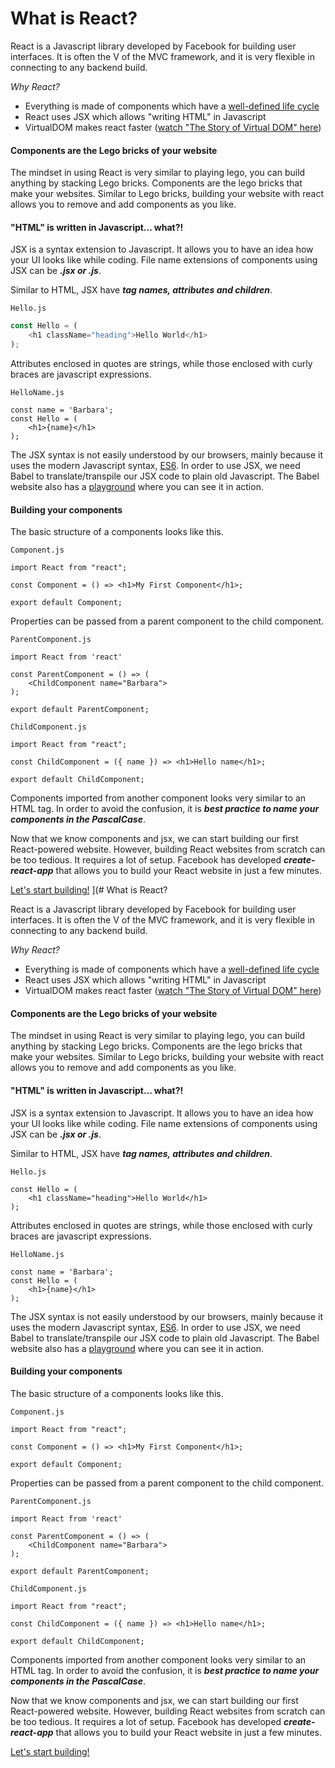 # What is React?

React is a Javascript library developed by Facebook for building user interfaces. It is often the V of the MVC framework, and it is very flexible in connecting to any backend build.

_Why React?_

- Everything is made of components which have a [well-defined life cycle](https://reactjs.org/docs/state-and-lifecycle.html)
- React uses JSX which allows "writing HTML" in Javascript
- VirtualDOM makes react faster ([watch "The Story of Virtual DOM" here](https://www.youtube.com/watch?v=BYbgopx44vo))

#### Components are the Lego bricks of your website

The mindset in using React is very similar to playing lego, you can build anything by stacking Lego bricks. Components are the lego bricks that make your websites. Similar to Lego bricks, building your website with react allows you to remove and add components as you like.

#### "HTML" is written in Javascript... what?!

JSX is a syntax extension to Javascript. It allows you to have an idea how your UI looks like while coding. File name extensions of components using JSX can be **_.jsx or .js_**.

Similar to HTML, JSX have **_tag names, attributes and children_**.

`Hello.js`

```javascript
const Hello = (
    <h1 className="heading">Hello World</h1>
);
```

Attributes enclosed in quotes are strings, while those enclosed with curly braces are javascript expressions.

`HelloName.js`

```es6
const name = 'Barbara';
const Hello = (
    <h1>{name}</h1>
);
```

The JSX syntax is not easily understood by our browsers, mainly because it uses the modern Javascript syntax, [ES6](https://github.com/lukehoban/es6features). In order to use JSX, we need Babel to translate/transpile our JSX code to plain old Javascript. The Babel website also has a [playground](https://babeljs.io/repl) where you can see it in action.

#### Building your components

The basic structure of a components looks like this.

`Component.js`

```es6
import React from "react";

const Component = () => <h1>My First Component</h1>;

export default Component;
```

Properties can be passed from a parent component to the child component.

`ParentComponent.js`

```es6
import React from 'react'

const ParentComponent = () => (
    <ChildComponent name="Barbara">
);

export default ParentComponent;

```

`ChildComponent.js`

```es6
import React from "react";

const ChildComponent = ({ name }) => <h1>Hello name</h1>;

export default ChildComponent;
```

Components imported from another component looks very similar to an HTML tag. In order to avoid the confusion, it is **_best practice to name your components in the PascalCase_**.

Now that we know components and jsx, we can start building our first React-powered website. However, building React websites from scratch can be too tedious. It requires a lot of setup. Facebook has developed **_create-react-app_** that allows you to build your React website in just a few minutes.

[Let's start building!](contents/create_react_app.md)
](# What is React?

React is a Javascript library developed by Facebook for building user interfaces. It is often the V of the MVC framework, and it is very flexible in connecting to any backend build.

_Why React?_

- Everything is made of components which have a [well-defined life cycle](https://reactjs.org/docs/state-and-lifecycle.html)
- React uses JSX which allows "writing HTML" in Javascript
- VirtualDOM makes react faster ([watch "The Story of Virtual DOM" here](https://www.youtube.com/watch?v=BYbgopx44vo))

#### Components are the Lego bricks of your website

The mindset in using React is very similar to playing lego, you can build anything by stacking Lego bricks. Components are the lego bricks that make your websites. Similar to Lego bricks, building your website with react allows you to remove and add components as you like.

#### "HTML" is written in Javascript... what?!

JSX is a syntax extension to Javascript. It allows you to have an idea how your UI looks like while coding. File name extensions of components using JSX can be **_.jsx or .js_**.

Similar to HTML, JSX have **_tag names, attributes and children_**.

`Hello.js`

```es6
const Hello = (
    <h1 className="heading">Hello World</h1>
);
```

Attributes enclosed in quotes are strings, while those enclosed with curly braces are javascript expressions.

`HelloName.js`

```es6
const name = 'Barbara';
const Hello = (
    <h1>{name}</h1>
);
```

The JSX syntax is not easily understood by our browsers, mainly because it uses the modern Javascript syntax, [ES6](https://github.com/lukehoban/es6features). In order to use JSX, we need Babel to translate/transpile our JSX code to plain old Javascript. The Babel website also has a [playground](https://babeljs.io/repl) where you can see it in action.

#### Building your components

The basic structure of a components looks like this.

`Component.js`

```es6
import React from "react";

const Component = () => <h1>My First Component</h1>;

export default Component;
```

Properties can be passed from a parent component to the child component.

`ParentComponent.js`

```es6
import React from 'react'

const ParentComponent = () => (
    <ChildComponent name="Barbara">
);

export default ParentComponent;

```

`ChildComponent.js`

```es6
import React from "react";

const ChildComponent = ({ name }) => <h1>Hello name</h1>;

export default ChildComponent;
```

Components imported from another component looks very similar to an HTML tag. In order to avoid the confusion, it is **_best practice to name your components in the PascalCase_**.

Now that we know components and jsx, we can start building our first React-powered website. However, building React websites from scratch can be too tedious. It requires a lot of setup. Facebook has developed **_create-react-app_** that allows you to build your React website in just a few minutes.

[Let's start building!](contents/create-react-app.md)
